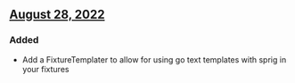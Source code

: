 ## [August 28, 2022]((https://github.com/rocktavious/autopilot/compare/v0.0.0...v2022.8.28))
### Added
* Add a FixtureTemplater to allow for using go text templates with sprig in your fixtures